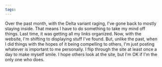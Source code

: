 ```yaml
---
tags: 
---
```


Over the past month, with the Delta variant raging, I've gone back to mostly staying inside. That means I have to do something to take my mind off things. Last time, it was getting all my links organized. Now, with the website, I'm shifting to displaying stuff I've found. But, unlike the past, when I did things with the hopes of it being compelling to others, I'm just posting whatever is important to me personally. I flip through the site at least once a day to make myself smile. I hope others look at the site, but I'm OK if I'm the only one who does.